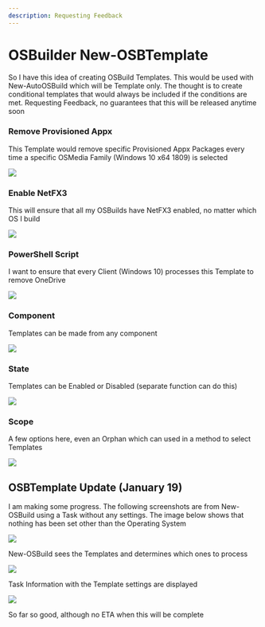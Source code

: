 ```yaml
---
description: Requesting Feedback
---
```


# OSBuilder New-OSBTemplate

So I have this idea of creating OSBuild Templates.  This would be used with New-AutoOSBuild which will be Template only.  The thought is to create conditional templates that would always be included if the conditions are met.  Requesting Feedback, no guarantees that this will be released anytime soon

### Remove Provisioned Appx

This Template would remove specific Provisioned Appx Packages every time a specific OSMedia Family \(Windows 10 x64 1809\) is selected

![](../../.gitbook/assets/image%20%28219%29.png)

### Enable NetFX3

This will ensure that all my OSBuilds have NetFX3 enabled, no matter which OS I build

![](../../.gitbook/assets/image%20%28233%29.png)

### PowerShell Script

I want to ensure that every Client \(Windows 10\) processes this Template to remove OneDrive

![](../../.gitbook/assets/image%20%28217%29.png)

### Component

Templates can be made from any component

![](../../.gitbook/assets/image%20%28248%29.png)

### State

Templates can be Enabled or Disabled \(separate function can do this\)

![](../../.gitbook/assets/image%20%2897%29.png)

### Scope

A few options here, even an Orphan which can used in a method to select Templates

![](../../.gitbook/assets/image%20%2812%29.png)

## OSBTemplate Update \(January 19\)

I am making some progress.  The following screenshots are from New-OSBuild using a Task without any settings.  The image below shows that nothing has been set other than the Operating System

![](../../.gitbook/assets/2019-01-19_19-48-56.png)

New-OSBuild sees the Templates and determines which ones to process

![](../../.gitbook/assets/2019-01-19_19-50-12.png)

Task Information with the Template settings are displayed

![](../../.gitbook/assets/2019-01-19_19-51-11%20%281%29.png)

So far so good, although no ETA when this will be complete

